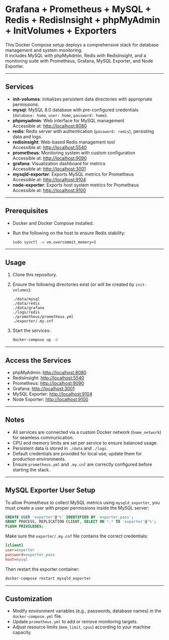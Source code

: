 # Grafana + Prometheus + MySQL + Redis + RedisInsight + phpMyAdmin + InitVolumes + Exporters

This Docker Compose setup deploys a comprehensive stack for database management and system monitoring.  
It includes MySQL with phpMyAdmin, Redis with RedisInsight, and a monitoring suite with Prometheus, Grafana, MySQL Exporter, and Node Exporter.

---

## Services

- **init-volumes**: Initializes persistent data directories with appropriate permissions.
- **mysql**: MySQL 8.0 database with pre-configured credentials  
  (`database: home`, `user: home`, `password: home`).
- **phpmyadmin**: Web interface for MySQL management  
  Accessible at: [http://localhost:8080](http://localhost:8080)
- **redis**: Redis server with authentication (`password: redis`), persisting data and logs.
- **redisinsight**: Web-based Redis management tool  
  Accessible at: [http://localhost:5540](http://localhost:5540)
- **prometheus**: Monitoring system with custom configuration  
  Accessible at: [http://localhost:9090](http://localhost:9090)
- **grafana**: Visualization dashboard for metrics  
  Accessible at: [http://localhost:3001](http://localhost:3001)
- **mysqld-exporter**: Exports MySQL metrics for Prometheus  
  Accessible at: [http://localhost:9104](http://localhost:9104)
- **node-exporter**: Exports host system metrics for Prometheus  
  Accessible at: [http://localhost:9100](http://localhost:9100)

---

## Prerequisites

- Docker and Docker Compose installed.
- Run the following on the host to ensure Redis stability:

  ```bash
  sudo sysctl -w vm.overcommit_memory=1
  ```

---

## Usage

1. Clone this repository.
2. Ensure the following directories exist (or will be created by `init-volumes`):
    ```
    ./data/mysql
    ./data/redis
    ./data/grafana
    ./logs/redis
    ./prometheus/prometheus.yml
    ./exporter/.my.cnf
    ```
3. Start the services:

    ```bash
    docker-compose up -d
    ```

---

## Access the Services

- phpMyAdmin: [http://localhost:8080](http://localhost:8080)  
- RedisInsight: [http://localhost:5540](http://localhost:5540)  
- Prometheus: [http://localhost:9090](http://localhost:9090)  
- Grafana: [http://localhost:3001](http://localhost:3001)  
- MySQL Exporter: [http://localhost:9104](http://localhost:9104)  
- Node Exporter: [http://localhost:9100](http://localhost:9100)  

---

## Notes

- All services are connected via a custom Docker network (`home_network`) for seamless communication.
- CPU and memory limits are set per service to ensure balanced usage.
- Persistent data is stored in `./data` and `./logs`.
- Default credentials are provided for local use; update them for production environments.
- Ensure `prometheus.yml` and `.my.cnf` are correctly configured before starting the stack.

---

## MySQL Exporter User Setup

To allow Prometheus to collect MySQL metrics using `mysqld_exporter`, you must create a user with proper permissions inside the MySQL server:

```sql
CREATE USER 'exporter'@'%' IDENTIFIED BY 'exporter_pass';
GRANT PROCESS, REPLICATION CLIENT, SELECT ON *.* TO 'exporter'@'%';
FLUSH PRIVILEGES;
```

Make sure the `exporter/.my.cnf` file contains the correct credentials:

```ini
[client]
user=exporter
password=exporter_pass
host=mysql
```

Then restart the exporter container:

```bash
docker-compose restart mysqld_exporter
```

---

## Customization

- Modify environment variables (e.g., passwords, database names) in the `docker-compose.yml` file.
- Update `prometheus.yml` to add or remove monitoring targets.
- Adjust resource limits (`mem_limit`, `cpus`) according to your machine capacity.
